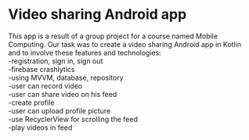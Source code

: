 # Video sharing Android app

This app is a result of a group project for a course named Mobile Computing. Our task was to create a video sharing Android app in Kotlin and to involve these features and technologies:  
-registration, sign in, sign out  
-firebase crashlytics  
-using MVVM, database, repository  
-user can record video  
-user can share video on his feed  
-create profile  
-user can upload profile picture  
-use RecyclerView for scrolling the feed  
-play videos in feed  




